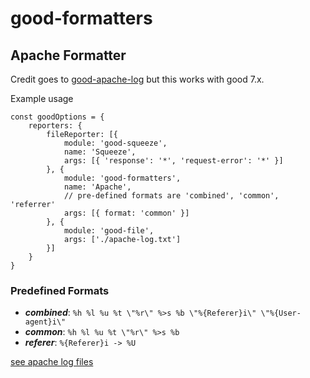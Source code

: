 # good-formatters

## Apache Formatter
Credit goes to [good-apache-log](https://github.com/jhs/good-apache-log) but this works with good 7.x.

Example usage
```
const goodOptions = {
    reporters: {
        fileReporter: [{
            module: 'good-squeeze',
            name: 'Squeeze',
            args: [{ 'response': '*', 'request-error': '*' }]
        }, {
            module: 'good-formatters',
            name: 'Apache',
            // pre-defined formats are 'combined', 'common', 'referrer'
            args: [{ format: 'common' }]
        }, {
            module: 'good-file',
            args: ['./apache-log.txt']
        }]
    }
}
```

### Predefined Formats
* ***combined***: `%h %l %u %t \"%r\" %>s %b \"%{Referer}i\" \"%{User-agent}i\"`
* ***common***: `%h %l %u %t \"%r\" %>s %b`
* ***referer***: `%{Referer}i -> %U`

[see apache log files](https://httpd.apache.org/docs/1.3/logs.html)
